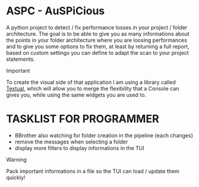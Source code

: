 # ASPC - AuSPiCious

A python project to detect / fix performance losses in your project / folder architecture.
The goal is to be able to give you as many informations about the points in your
folder architecture where you are loosing performances and to give you some options
to fix them, at least by returning a full report, based on custom settings you can define
to adapt the scan to your project statements.


> [!IMPORTANT]
> To create the visual side of that application I am using a library
called [Textual](https://textual.textualize.io/), which will allow you to merge the flexibility that a Console can
gives you, while using the same widgets you are used to.


# TASKLIST FOR PROGRAMMER
- BBrother also watching for folder creation in the pipeline (each changes)
- remove the messages when selecting a folder
- display more filters to display informations in the TUI



> [!WARNING]
> Pack important informations in a file so the TUI can load / update them quickly!